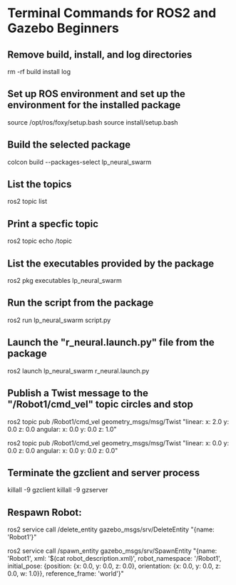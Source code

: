 # Terminal Commands for ROS2 and Gazebo Beginners

## Remove build, install, and log directories

rm -rf build install log

## Set up ROS environment and set up the environment for the installed package

source /opt/ros/foxy/setup.bash
source install/setup.bash

## Build the selected package

colcon build --packages-select lp_neural_swarm

## List the topics

ros2 topic list

## Print a specfic topic

ros2 topic echo /topic

## List the executables provided by the package

ros2 pkg executables lp_neural_swarm

## Run the script from the package

ros2 run lp_neural_swarm script.py

## Launch the "r_neural.launch.py" file from the package

ros2 launch lp_neural_swarm r_neural.launch.py

## Publish a Twist message to the "/Robot1/cmd_vel" topic circles and stop

ros2 topic pub /Robot1/cmd_vel geometry_msgs/msg/Twist "linear:
  x: 2.0
  y: 0.0
  z: 0.0
angular:
  x: 0.0
  y: 0.0
  z: 1.0"

ros2 topic pub /Robot1/cmd_vel geometry_msgs/msg/Twist "linear:
  x: 0.0
  y: 0.0
  z: 0.0
angular:
  x: 0.0
  y: 0.0
  z: 0.0"

## Terminate the gzclient and server process

killall -9 gzclient
killall -9 gzserver

## Respawn Robot:

ros2 service call /delete_entity gazebo_msgs/srv/DeleteEntity "{name: 'Robot1'}"

ros2 service call /spawn_entity gazebo_msgs/srv/SpawnEntity "{name: 'Robot1', xml: '$(cat robot_description.xml)', robot_namespace: '/Robot1', initial_pose: {position: {x: 0.0, y: 0.0, z: 0.0}, orientation: {x: 0.0, y: 0.0, z: 0.0, w: 1.0}}, reference_frame: 'world'}"
